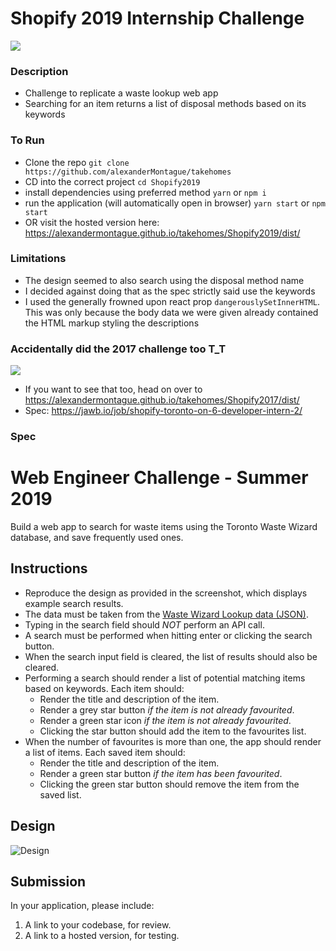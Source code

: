 # Shopify 2019 Internship Challenge
![](https://i.imgur.com/KbpB1qu.png)

### Description
- Challenge to replicate a waste lookup web app
- Searching for an item returns a list of disposal methods based on its keywords

### To Run
- Clone the repo `git clone https://github.com/alexanderMontague/takehomes`
- CD into the correct project `cd Shopify2019`
- install dependencies using preferred method `yarn` or `npm i`
- run the application (will automatically open in browser) `yarn start` or `npm start`
- OR visit the hosted version here: <https://alexandermontague.github.io/takehomes/Shopify2019/dist/>

### Limitations
- The design seemed to also search using the disposal method name
- I decided against doing that as the spec strictly said use the keywords
- I used the generally frowned upon react prop `dangerouslySetInnerHTML`. This was only because the body data we were given already contained the HTML markup styling the descriptions

### Accidentally did the 2017 challenge too T_T
![](https://i.imgur.com/eraH7Xj.png)
- If you want to see that too, head on over to https://alexandermontague.github.io/takehomes/Shopify2017/dist/
- Spec: https://jawb.io/job/shopify-toronto-on-6-developer-intern-2/


### Spec
# Web Engineer Challenge - Summer 2019

Build a web app to search for waste items using the Toronto Waste Wizard database, and save frequently used ones.

## Instructions
- Reproduce the design as provided in the screenshot, which displays example search results.
- The data must be taken from the [Waste Wizard Lookup data (JSON)](https://www.toronto.ca/city-government/data-research-maps/open-data/open-data-catalogue/#5ed40494-a290-7807-d5da-09ab6a56fca2).
- Typing in the search field should *NOT* perform an API call.
- A search must be performed when hitting enter or clicking the search button.
- When the search input field is cleared, the list of results should also be cleared. 
- Performing a search should render a list of potential matching items based on keywords. Each item should:
   - Render the title and description of the item.
   - Render a grey star button *if the item is not already favourited*.
   - Render a green star icon *if the item is not already favourited*.
   - Clicking the star button should add the item to the favourites list.
- When the number of favourites is more than one, the app should render a list of items. Each saved item should:
   - Render the title and description of the item.
   - Render a green star button *if the item has been favourited*.
   - Clicking the green star button should remove the item from the saved list.

## Design

![Design](http://cdn.shopify.com/static/web-eng-challenge-summer-2019/design.png)

## Submission

In your application, please include: 

1. A link to your codebase, for review.
2. A link to a hosted version, for testing.
